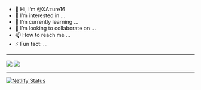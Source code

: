 - 👋 Hi, I’m @XAzure16
- 👀 I’m interested in ...
- 🌱 I’m currently learning ...
- 💞️ I’m looking to collaborate on ...
- 📫 How to reach me ...
- ⚡ Fun fact: ...

---
  
<picture>
  <source align="center"
    srcset="https://netlify--flourishing-souffle-5e5d63.netlify.app/api?username=XAzure16&show_icons=true&theme=catppuccin_mocha"
    media="(prefers-color-scheme: dark)"
  />
  <source align="center"
    srcset="https://netlify--flourishing-souffle-5e5d63.netlify.app/api?username=XAzure16&show_icons=true"
    media="(prefers-color-scheme: light), (prefers-color-scheme: no-preference)"
  />
  <img align="center" src="https://netlify--flourishing-souffle-5e5d63.netlify.app/api?username=XAzure16&show_icons=true" />
</picture>
<a href="https://github.com/anuraghazra/convoychat">
  <img align="center" align="center" src="https://netlify--flourishing-souffle-5e5d63.netlify.app/api/top-langs/?username=XAzure16&exclude_repo=github-readme-stats,Learn-Rust&layout=donut-vertical" />
</a>

---

[![Netlify Status](https://api.netlify.com/api/v1/badges/b4f35951-c6c3-4a73-93b1-18ab4787e58e/deploy-status)](https://app.netlify.com/sites/flourishing-souffle-5e5d63/deploys)

<!---
XAzure16/XAzure16 is a ✨ special ✨ repository because its `README.md` (this file) appears on your GitHub profile.
You can click the Preview link to take a look at your changes.
--->
